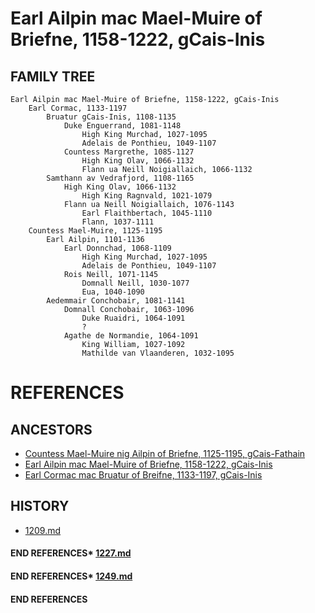 # Earl Ailpin mac Mael-Muire of Briefne, 1158-1222, gCais-Inis

## FAMILY TREE 
```
Earl Ailpin mac Mael-Muire of Briefne, 1158-1222, gCais-Inis
	Earl Cormac, 1133-1197
		Bruatur gCais-Inis, 1108-1135
			Duke Enguerrand, 1081-1148
				High King Murchad, 1027-1095
				Adelais de Ponthieu, 1049-1107
			Countess Margrethe, 1085-1127
				High King Olav, 1066-1132
				Flann ua Neill Noigiallaich, 1066-1132
		Samthann av Vedrafjord, 1108-1165
			High King Olav, 1066-1132
				High King Ragnvald, 1021-1079
			Flann ua Neill Noigiallaich, 1076-1143
				Earl Flaithbertach, 1045-1110
				Flann, 1037-1111				
	Countess Mael-Muire, 1125-1195
		Earl Ailpin, 1101-1136
			Earl Donnchad, 1068-1109
				High King Murchad, 1027-1095
				Adelais de Ponthieu, 1049-1107
			Rois Neill, 1071-1145
				Domnall Neill, 1030-1077
				Eua, 1040-1090
		Aedemmair Conchobair, 1081-1141	
			Domnall Conchobair, 1063-1096
				Duke Ruaidri, 1064-1091
				?
			Agathe de Normandie, 1064-1091
				King William, 1027-1092
				Mathilde van Vlaanderen, 1032-1095
```


# REFERENCES

## ANCESTORS
* [Countess Mael-Muire nig Ailpin of Briefne, 1125-1195, gCais-Fathain](mael-muire_nig_ailpin_1125.md)
* [Earl Ailpin mac Mael-Muire of Briefne, 1158-1222, gCais-Inis](ailpin_mac_mael-muire_1158.md)
* [Earl Cormac mac Bruatur of Breifne, 1133-1197, gCais-Inis](cormac_mac_bruatur_1133.md)

## HISTORY
* [1209.md](../h/1209.md)
#### END REFERENCES* [1227.md](../h/1227.md)
#### END REFERENCES* [1249.md](../h/1249.md)
#### END REFERENCES